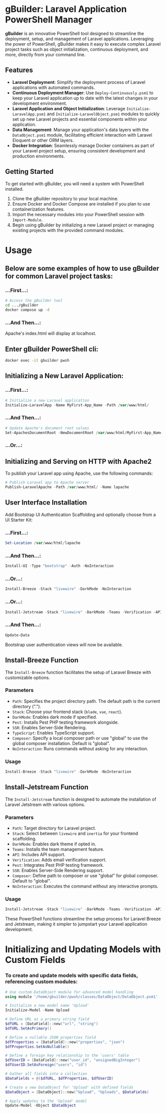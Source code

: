 # gBuilder: Laravel Application PowerShell Manager

**gBuilder** is an innovative PowerShell tool designed to streamline the deployment, setup, and management of Laravel applications. Leveraging the power of PowerShell, gBuilder makes it easy to execute complex Laravel project tasks such as object initialization, continuous deployment, and more, directly from your command line.

## Features

- **Laravel Deployment**: Simplify the deployment process of Laravel applications with automated commands.
- **Continuous Deployment Manager**: Use `Deploy-Continuously.psm1` to keep your Laravel application up to date with the latest changes in your development environment.
- **Laravel Application and Object Initialization**: Leverage `Initialize-LaravelApp.psm1` and `Initialize-LaravelObject.psm1` modules to quickly set up new Laravel projects and essential components within your application.
- **Data Management**: Manage your application's data layers with the `DataObject.psm1` module, facilitating efficient interaction with Laravel Eloquent or other ORM layers.
- **Docker Integration**: Seamlessly manage Docker containers as part of your Laravel project setup, ensuring consistent development and production environments.

## Getting Started

To get started with gBuilder, you will need a system with PowerShell installed.

1. Clone the gBuilder repository to your local machine.
2. Ensure Docker and Docker Compose are installed if you plan to use containerization features.
3. Import the necessary modules into your PowerShell session with `Import-Module`.
4. Begin using gBuilder by initializing a new Laravel project or managing existing projects with the provided command modules.

# Usage

## Below are some examples of how to use gBuilder for common Laravel project tasks:

### ...First...:
```bash
# Access the gBuilder tool
cd .../gBuilder
docker compose up -d
```
### ...And Then...:
Apache's index.html will display at localhost.

## Enter gBuilder PowerShell cli:
```bash
docker exec -it gbuilder pwsh
```

## Initializing a New Laravel Application:

### ...First...:
```powershell
# Initialize a new Laravel application
Initialize-LaravelApp -Name MyFirst-App_Name -Path /var/www/html/
```
### ...And Then...:
```powershell
# Update Apache's document root values
Set-ApachesDocumentRoot -NewDocumentRoot /var/www/html/MyFirst-App_Name/public
```

### ...Or...:

## Initializing and Serving on HTTP with Apache2

To publish your Laravel app using Apache, use the following commands:

```powershell
# Publish Laravel app to Apache server
Publish-LaravelApache -Path /var/www/html/ -Name lapache 
```

## User Interface Installation

Add Bootstrap UI Authentication Scaffolding and optionally choose from a UI Starter Kit:

### ...First...:
```powershell
Set-Location /var/www/html/lapache 
```

### ...And Then...:
```powershell
Install-UI -Type "bootstrap" -Auth -NoInteraction
```
### ...Or...:
```powershell
Install-Breeze -Stack "livewire" -DarkMode -NoInteraction
```
### ...Or...:
```powershell
Install-Jetstream -Stack "livewire" -DarkMode -Teams -Verification -API -NoInteraction
```
### ...And Then...:
```powershell
Update-Data
```

Bootstrap user authentication views will now be available. 

## Install-Breeze Function

The `Install-Breeze` function facilitates the setup of Laravel Breeze with customizable options.

### Parameters

- `Path`: Specifies the project directory path. The default path is the current directory (".").
- `Stack`: Choose your frontend stack (`blade`, `vue`, `react`).
- `DarkMode`: Enables dark mode if specified.
- `Pest`: Installs Pest PHP testing framework alongside.
- `SSR`: Enables Server-Side Rendering.
- `TypeScript`: Enables TypeScript support.
- `Composer`: Specify a local composer path or use "global" to use the global composer installation. Default is "global".
- `NoInteraction`: Runs commands without asking for any interaction.

### Usage

```powershell
Install-Breeze -Stack "livewire" -DarkMode -NoInteraction
```

## Install-Jetstream Function

The `Install-Jetstream` function is designed to automate the installation of Laravel Jetstream with various options.

### Parameters

- `Path`: Target directory for Laravel project.
- `Stack`: Select between `livewire` and `inertia` for your frontend scaffolding.
- `DarkMode`: Enables dark theme if opted in.
- `Teams`: Installs the team management feature.
- `API`: Includes API support.
- `Verification`: Adds email verification support.
- `Pest`: Integrates Pest PHP testing framework.
- `SSR`: Enables Server-Side Rendering support.
- `Composer`: Define path to composer or use "global" for global composer. Default to "global".
- `NoInteraction`: Executes the command without any interactive prompts.

### Usage

```powershell
Install-Jetstream -Stack "livewire" -DarkMode -Teams -Verification -API -NoInteraction
```

These PowerShell functions streamline the setup process for Laravel Breeze and Jetstream, making it simpler to jumpstart your Laravel application development.

# Initializing and Updating Models with Custom Fields

### To create and update models with specific data fields, referencing custom modules:

```powershell
# Use custom DataObject module for advanced model handling
using module '/home/gbuilder/pwsh/classes/DataObject/DataObject.psm1'

# Initialize a new model name 'Upload'
Initialize-Model -Name Upload

# Define URL as a primary string field
$dfURL = [DataField]::new("url", "string")
$dfURL.SetAsPrimary()

# Define a nullable JSON properties field
$dfProperties = [DataField]::new("properties", "json")
$dfProperties.SetAsNullable()

# Define a foreign key relationship to the 'users' table
$dfUserID = [DataField]::new("user_id", "unsignedBigInteger")
$dfUserID.SetAsForeign("users", "id")

# Gather all fields into a collection
$DataFields = @($dfURL, $dfProperties, $dfUserID)

# Create a new DataObject for 'Upload' with defined fields
$DataObject = [DataObject]::new("Upload", "Uploads", $DataFields)

# Apply updates to the 'Upload' model
Update-Model -Object $DataObject
```

